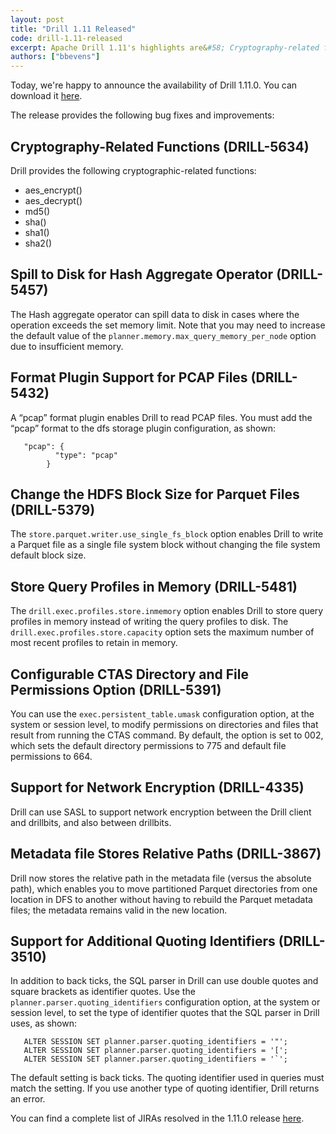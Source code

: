 ```yaml
---
layout: post
title: "Drill 1.11 Released"
code: drill-1.11-released
excerpt: Apache Drill 1.11's highlights are&#58; Cryptography-related functions, spill to disk for the hash aggregate operator, Format plugin support for PCAP files, ability to change the HDFS block Size for Parquet files, ability to store query profiles in memory, configurable CTAS directory and file permissions option, support for network encryption, relative paths stored in the metadata file, and support for ANSI_QUOTES.
authors: ["bbevens"]
---
```


Today, we're happy to announce the availability of Drill 1.11.0. You can download it [here](https://drill.apache.org/download/).

The release provides the following bug fixes and improvements:

## Cryptography-Related Functions (DRILL-5634)
Drill provides the following cryptographic-related functions:

- aes_encrypt()
- aes_decrypt()
- md5()
- sha()
- sha1()
- sha2()  

## Spill to Disk for Hash Aggregate Operator (DRILL-5457)  
The Hash aggregate operator can spill data to disk in cases where the operation exceeds the set memory limit. Note that you may need to increase the default value of the `planner.memory.max_query_memory_per_node` option due to insufficient memory.      

## Format Plugin Support for PCAP Files (DRILL-5432)  
A “pcap” format plugin enables Drill to read PCAP files. You must add the “pcap” format to the dfs storage plugin configuration, as shown:  

       "pcap": {
              "type": "pcap"
            }   

## Change the HDFS Block Size for Parquet Files (DRILL-5379)  
The `store.parquet.writer.use_single_fs_block` option enables Drill to write a Parquet file as a single file system block without changing the file system default block size.

## Store Query Profiles in Memory (DRILL-5481)  
The `drill.exec.profiles.store.inmemory` option enables Drill to store query profiles in memory instead of writing the query profiles to disk. The `drill.exec.profiles.store.capacity` option sets the maximum number of most recent profiles to retain in memory.  

## Configurable CTAS Directory and File Permissions Option (DRILL-5391)  
You can use the `exec.persistent_table.umask` configuration option, at the system or session level, to modify permissions on directories and files that result from running the CTAS command. By default, the option is set to 002, which sets the default directory permissions to 775 and default file permissions to 664.   

## Support for Network Encryption (DRILL-4335)  
Drill can use SASL to support network encryption between the Drill client and drillbits, and also between drillbits.  

## Metadata file Stores Relative Paths (DRILL-3867)  
Drill now stores the relative path in the metadata file (versus the absolute path), which enables you to move partitioned Parquet directories from one location in DFS to another without having to rebuild the Parquet metadata files; the metadata remains valid in the new location.  

## Support for Additional Quoting Identifiers (DRILL-3510)  
In addition to back ticks, the SQL parser in Drill can use double quotes and square brackets as identifier quotes. Use the `planner.parser.quoting_identifiers` configuration option, at the system or session level, to set the type of identifier quotes that the SQL parser in Drill uses, as shown:  

       ALTER SESSION SET planner.parser.quoting_identifiers = '"';  
       ALTER SESSION SET planner.parser.quoting_identifiers = '[';  
       ALTER SESSION SET planner.parser.quoting_identifiers = '`';  

The default setting is back ticks. The quoting identifier used in queries must match the setting. If you use another type of quoting identifier, Drill returns an error.  

You can find a complete list of JIRAs resolved in the 1.11.0 release [here](https://issues.apache.org/jira/secure/ReleaseNote.jspa?projectId=12313820&version=12339943).

